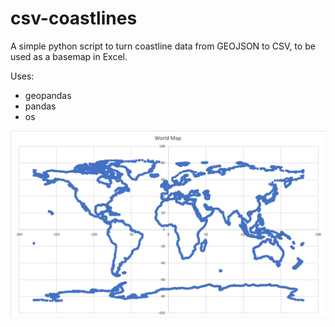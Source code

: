 # csv-coastlines

A simple python script to turn coastline data from GEOJSON to CSV, to be used as a basemap in Excel.

Uses:
- geopandas
- pandas
- os

![alt text](meta/graph.png "World Map")
 